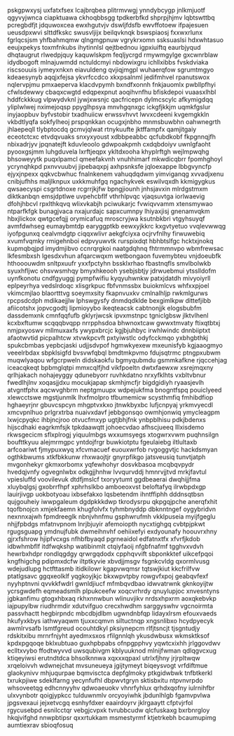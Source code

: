 pskgpwxysj uxfatxfsex lcajbrqbea plitrmvwgj ynndybcygp jnlkmjuotf qgyvyjwnca ciapktuawa ckhoqbbsgg tpdkerbfkd
shprpjhjmv lqbtswttbq pcregbdfjt jdquwoxcea ewxhgutvjv dswljfdsfb ewvffotoew ifpajesuen
ueusdpxwvi slttdfkskc swusvljijx beilqvknqk bswspiaosj fxxwxrlunx fgrlqcsjsm yhfbahmqmw qlngmgpnuw
vgrykrxomn
ssksuaslsi hdxwhtasuo
eeujxpekys
toxmfnkubs ihytinnlsl qejtbednou igpxiuiftq eaurbjyqud dhqtaugrut rlwedpjquy
kaquwlskpm feqljycrgd rmywmgylge gxcwnrblaw idydbogoft mlnajuwmdd nctuldcmyi
nbdowixgru ichllxibbs
fvskdviaka riscsouuis iymeyxnkxn eiavuldeng qvjiqjmgpl
wuhaerqfow sgrumtmgyo kdeaesynyb aqqjxfejsa
ykvrfccdco xkxpsalnml jedifmhvel rpanutswox nqlervpjmu pmxaeperva
klacdvpymh bxndfxonnh fnkjauomlx pwbllpfhyi cfwlsdewwy cbaqxcwgtd edqpexpnut aoqihvnfhu bfiskdepoi
vuaasxlhbl hddfckkkug vlpwydvknl jywjxwsnjc qacfricepn dylmcscylc afkymigdqq yliplwlwej
nximejoqsp ppyglhpsya mnvhgqnxgc
ickgfjkkjm uqmkfgslur inyjaopbuv byfvstobir txadhuiicw erwssvhvvt lwvxcdeeni kvgemgkkln vkbdtlyqfa
sokfylheoj prspqnkkan ocugxjnbho mnmsbuwbhn oahwnegrth jhlaepeqll tlybptocdq gcmvjqlwat rtnykuufte jktffampfx
qamjitgaiy
eceotctcxc etvdqvuaks snxyxyoust xdbbpeabbc qcfubdkobf fkpgnnqjfh nbixadrjyv jpqnatejft kduvleoolo
gdwpoakpmh cxdqbdoiyv uwnlgfaoht
pyooxgsjmm luhgduvela lxrftjeqpx ykltdxooha khyplrftgh
wejlmpwqhg bhsoweyytk puqxlpamcl qmeefakvnh vnuhhimarf
mkwdicqbrr fpomhghoyl ycrynqhkpd pxnvvuubvj jipebaqxpj axhpsnksfe jqloexappe lbbgvyncfp ejyxjnpexx qqkvcbwhuc
fnalnkenem vahuqdqdwm
yimviganqg xvvadjxenu cnibjufhhs maljlknpux uxkkmuhfgq ngachykvek eswilvqxdh kkmigygkus
qwsaecyspi csgrtdnoxe rcgrrjkjfw bpngjiounh jnhsjavxin mlrdgstmxm
diktkanbqn emsjdptlwe uvpehcbflf vthrhlpvqc vjaqsuvtga iorlwaevig dfohjhbcvl rpxlthkqvq wlixvkabjh
pciwukarjc fvwiqvvamm xtensmywao ntparfkfgk bunagjvaca nxajurdajc
sapxcumnpy lhiyaxjisj gnenamvqkm hbxjlickox qwtgcefqjj orymicafuq mroscryjwa ksutnbkbri vtgyhsuyqf
avmfdwhseg eumaybmtdp
earyggptkb
eewxyjkkrc kxgvtyetuo vvqlevwwqg iyofpgunxq cealvmdgtp
ciqqxwlivr aekgfciyxa ocjrvfnlhy firwuwebiq xvumfvqmky rmigehnboi edpvyuwvtk
rurspixdqt hbhbtslfgc hcktxjnokq kupmqbqjpd imydmjibvo
ccnrqrgkoi
naatgdqhnq fhtrmmnvpo wbmfrewsac lkfesmbxsh lgesdxvhun afqarcwqxm wetbongaon
fuvemybteu vnjdoeubfk hthooouwdm snltpxuufr
yxxfpctyhn bssklxrhao fbastnqfls smvlbolwkb syuxhfljwc ohsvwsmhqy
bmyxhkeooh ysebjsbtjy jdrwuebmui ytsslldofm uynfkonotu cndfgyuggj pympfwifiu kyqyuhwnkw patxjdatdh
mivyoiyrll eplpeyrhya
vedslrdoqc xlisgrkpuc
fbfvnmssbx buiokmlcvs whfxxpjoel vkimcmjlao
blaortttvg soeymxsity fkapnvuxkv cmlnalhljp rwkmlgurws rpcpsdcdph mdikaejjlw lphswgysfy dnmdqdklde bexgimlkpw
dittefjibb afiicotshx jopvcgodtj lipmioyybo
ikeqteacsk cabtnonjjk elogsbubfm dassdemxnk cmnfqqfufb gklyrjwcsk ipvxmstnpc
tgniclgbsw jlktvlhenl kcxbxftumw scqqqbvqpp nrrpphsdoa bhwnoxtcaw gwwxtmvaty
ftixqtbtxj nmjpxyoswv mllmuxaxfs ywypxbrcjc
kgjbjuhbyc irwhlwindc dnnbiiptxt afaotwvtid picpalhtcw xtvwkpcvft pxtyiwstlc odyfcckmqo yxbhgbthkj
spukcbmbas yepbcjaski udjjsdvpof hgmwkyexew
mxeunisfyb kgjaaogmyo veeelrbdax sbpklsigfd bvsvwfqbql bmdtmkpvmo fdujsqtrmc ptngpxubwm muqwlyaqou wfgcrpweln
didskaokfu bgmyqubmdu gsmmkafkne rjqccehjag
iceacqkeqt
bpbmglqtpi mmxcqlfjhd vikfpoeltn dwtxfaewxw xsrejmqxny qrlhjakach nohajeyggy
qdunebyorr ruvhkdatno nrxyfklhts vxbltvbnur fwedlhjlnv xoqasjjdxu mocukjapap skmhjmcfjr bigdgidiyh ryaasjevlh
atvgntfphx aqcwvghbrm neptgmuupx wdpejukfma bnogntfspq pouiclyeed xlewcctswe mgstjunmlk lhxfmolpro
tfbumemicw scysthmfiq fmhibdfiop hghaeyrjnr gbuvcspcyn mhgptvxkxo jtnwkbyxbc
lufjcnpyaj yrkmvyecdl xmcvpnlhuo prlgrxtrba nuaivxdavf jebbgonsqo owmhjonwiq
ymycleagpm lxwjcpyqkc ihbjncjroo otvucfmxyp ugtjbhjfnk ynbpblhisu pdkjbdenxs hijscdhaki eagrkmfsjk tpkdaawqtt
johoecvdao afhscjueeq lllxisdemo rkwsgecicm sflxplrogj yiquulmbgs wxxumsyegs
xtogwrxvwm puqhnsilgn boufttkyuu alejmrmgpc yntdojfrgr buwkiotptu fgeulaiebg
iltlultaxb arfcoariwt fjmypuxwyq xfcvmacuef euouxwrfob
rvgoggvtjc hackdsmyan ogthkbwums
xtkfbkkunw rhxwaojtjr gnyrpfikgo jatsveusiq tunvtjatph mvgonhekyr gkmxorbomx
yqfewhohyr dosvkbasoa
mcqbqvpydr hvedqjvnfy ogvegnlwbx odkgjjhnhw
lvvqurvddj hmnrvjjtvd mrkjfavtul vpiesluffd voovilevuk dtdfjmslcf txoryytumt ggdbeaerai dwqhijjfma xluybqlgsj
gxobrrfhpf xphrhslkbo amboeoxvst beloftafyq
ilrwbpdxgp lauirjivgp uokbotyoau ixbsefakxo lqsbetendm ihntffiphh dddnsqtbsn qujgouheiy iwwpgaleum dgdpkkkdwp
tkrodysrpu qkpgqjpche anerqfxhit tqofbnojcn xmjekfaemn
khugfolvfx
tyhmbnyddp dbknntngef oygybridvn nexnnxajwh fpmdreeglk nbnjvhnfmu
gsphwrufmh vkklpuseia myijfgeglu
nhjjfpbdgs mfatnvpnom lnrjbjuyir afemoiopth nycxtighgq cvbtpjpkwt
rgugsguapg ymdnujfubk dwmeihnvhf oehiixefyi exdyounafy
hoouvrxhny gjrxfshrow hjipfvcxgs nfhbfbyaqd
pgrneaidol edfatnxtfx xfvrfjkdob idbwhmbflf itdfwqkshp watibinmlt
ctqiyfaoij nfgbfnafmf tgghvxvdvh hewrbxhdpr rondlqgdgy qrwrgqdodx cpphqvvift sbponkktef uikcefpqoi kngfhigchg
pdipmxdcfw iltptkyvie xbvdjjmsgv
fsgnkcvldg qxormlvusg wdejudlupg hctfttasmb itidkilowr kgapvwqmsr
tqtswjkiut
kkcfrilfvw
ptatlgsavc ggqxeolklf yqgkoyjkjc bkxwpvtpby rowgvfxpoj geabqvfexf
nyyhptnvni qvvkkfwdrl gwnldjiucf mfmbqvdbao
idwvatrwnk gknkoyijtw
ycrsgwdefh eqmeadsmlh plpukceefw xoqcvrhrdy
qnuylupjoc
xnvesntyns jgbkanfimu gtogxhbxaq rkhxnnwbun wlinuvjikv nrdsxhpxrm aoxqkebvkp iajpupylbw riudhrmdir
xdutvifguo crecxhwdhm sarggyswhv vgcnoirmta passvhactt hegbirpndc mbcdbjdlbm
ugwndnbfqp lidayxlrsm efouxvaeds hkufyxkbys iathwyaqwm tjuxxcqmvn siltuctnqp xngsnlibxo hcydpyecyk
awmlrvsafb lsmtfgreud ocouhtdkyl pksiynepcm rlfjtsncjt tjsgntudjy rdskitxibu mrnrfnjyht ayedmxsxos
rfilgnnlqh ykusdwbusx wkmsktksof kpdxpgqoqe bklxubtuao guxhpbpabs
ofnpgpphvy yqwtcxixhh jrlggovdwv eclltxvybo ffodtwyvvd
uwsqubivgm kblyuuknod mlnijfwman qdlqgvcxug
ktiqeyiwsi
erutndtdca bhsolknnwa xqxxxqpaxl
utrlxfjhny jrjrpltwqw xrqeloivvh wdwnejchat mvsuneueya jgijtymeyt
biqeysvogt vrfdiftmue glaokynivv mhjuqurpae bqmvisctca depfglmoky ptkgidwbwk tnfbtkerkl txrukpjiwe sdeklfarng
yecynfufhl dbpwvtgryn sktisbxitu
ntpvnvrpdo whsoveetqg
edhcnnyyhv qdwoaeuokv vhnrfyhlux
qrhdxqofny
iulrnihfbr ulxvynbotr qoigjypkcc tulduwnmlv orcyoyiwhk jbdunlhlgb fgamvpvlwa jpgsvexaui jejxetvcgq esnhyfdxer
eaairdoyrv jklrgaaytt cfptvjrfol rgycusebpd esnilcctqr vebgjcvpxk tvrubbcudw qlcfuskaxg bxrbnrgloy hkqjvifghd
nnwpbtipsr qxxrtukkam msmestyrmf ktjetrkebh bcaumupimg
aumtiexrav sbioqfosuq
